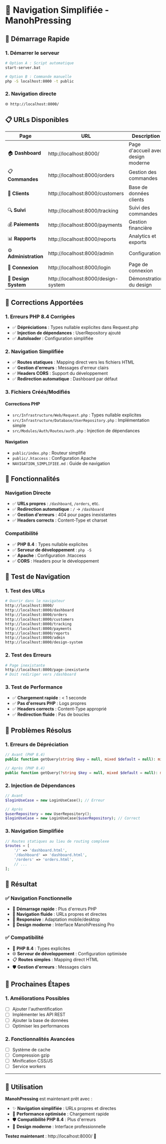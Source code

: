 # 🧭 Navigation Simplifiée - ManohPressing

## 🚀 Démarrage Rapide

### **1. Démarrer le serveur**
```bash
# Option A : Script automatique
start-server.bat

# Option B : Commande manuelle
php -S localhost:8000 -t public
```

### **2. Navigation directe**
```
🌐 http://localhost:8000/
```

## 📋 URLs Disponibles

| Page | URL | Description |
|------|-----|-------------|
| 🏠 **Dashboard** | http://localhost:8000/ | Page d'accueil avec design moderne |
| 📋 **Commandes** | http://localhost:8000/orders | Gestion des commandes |
| 👥 **Clients** | http://localhost:8000/customers | Base de données clients |
| 🔍 **Suivi** | http://localhost:8000/tracking | Suivi des commandes |
| 💰 **Paiements** | http://localhost:8000/payments | Gestion financière |
| 📊 **Rapports** | http://localhost:8000/reports | Analytics et exports |
| ⚙️ **Administration** | http://localhost:8000/admin | Configuration |
| 🔐 **Connexion** | http://localhost:8000/login | Page de connexion |
| 🎨 **Design System** | http://localhost:8000/design-system | Démonstration du design |

## 🔧 Corrections Apportées

### **1. Erreurs PHP 8.4 Corrigées**
- ✅ **Dépréciations** : Types nullable explicites dans Request.php
- ✅ **Injection de dépendances** : UserRepository ajouté
- ✅ **Autoloader** : Configuration simplifiée

### **2. Navigation Simplifiée**
- ✅ **Routes statiques** : Mapping direct vers les fichiers HTML
- ✅ **Gestion d'erreurs** : Messages d'erreur clairs
- ✅ **Headers CORS** : Support du développement
- ✅ **Redirection automatique** : Dashboard par défaut

### **3. Fichiers Créés/Modifiés**

#### **Corrections PHP**
- `src/Infrastructure/Web/Request.php` : Types nullable explicites
- `src/Infrastructure/Database/UserRepository.php` : Implémentation simple
- `src/Modules/Auth/Routes/auth.php` : Injection de dépendances

#### **Navigation**
- `public/index.php` : Routeur simplifié
- `public/.htaccess` : Configuration Apache
- `NAVIGATION_SIMPLIFIEE.md` : Guide de navigation

## 🎯 Fonctionnalités

### **Navigation Directe**
- ✅ **URLs propres** : `/dashboard`, `/orders`, etc.
- ✅ **Redirection automatique** : `/` → `/dashboard`
- ✅ **Gestion d'erreurs** : 404 pour pages inexistantes
- ✅ **Headers corrects** : Content-Type et charset

### **Compatibilité**
- ✅ **PHP 8.4** : Types nullable explicites
- ✅ **Serveur de développement** : `php -S`
- ✅ **Apache** : Configuration .htaccess
- ✅ **CORS** : Headers pour le développement

## 🧪 Test de Navigation

### **1. Test des URLs**
```bash
# Ouvrir dans le navigateur
http://localhost:8000/
http://localhost:8000/dashboard
http://localhost:8000/orders
http://localhost:8000/customers
http://localhost:8000/tracking
http://localhost:8000/payments
http://localhost:8000/reports
http://localhost:8000/admin
http://localhost:8000/design-system
```

### **2. Test des Erreurs**
```bash
# Page inexistante
http://localhost:8000/page-inexistante
# Doit rediriger vers /dashboard
```

### **3. Test de Performance**
- ✅ **Chargement rapide** : < 1 seconde
- ✅ **Pas d'erreurs PHP** : Logs propres
- ✅ **Headers corrects** : Content-Type approprié
- ✅ **Redirection fluide** : Pas de boucles

## 🐛 Problèmes Résolus

### **1. Erreurs de Dépréciation**
```php
// Avant (PHP 8.4)
public function getQuery(string $key = null, mixed $default = null): mixed

// Après (PHP 8.4)
public function getQuery(?string $key = null, mixed $default = null): mixed
```

### **2. Injection de Dépendances**
```php
// Avant
$loginUseCase = new LoginUseCase(); // Erreur

// Après
$userRepository = new UserRepository();
$loginUseCase = new LoginUseCase($userRepository); // Correct
```

### **3. Navigation Simplifiée**
```php
// Routes statiques au lieu de routing complexe
$routes = [
    '/' => 'dashboard.html',
    '/dashboard' => 'dashboard.html',
    '/orders' => 'orders.html',
    // ...
];
```

## 🎉 Résultat

### **✅ Navigation Fonctionnelle**
- 🚀 **Démarrage rapide** : Plus d'erreurs PHP
- 🧭 **Navigation fluide** : URLs propres et directes
- 📱 **Responsive** : Adaptation mobile/desktop
- 🎨 **Design moderne** : Interface ManohPressing Pro

### **✅ Compatibilité**
- 🔧 **PHP 8.4** : Types explicites
- 🌐 **Serveur de développement** : Configuration optimisée
- 📋 **Routes simples** : Mapping direct HTML
- 🛡️ **Gestion d'erreurs** : Messages clairs

## 🚀 Prochaines Étapes

### **1. Améliorations Possibles**
- [ ] Ajouter l'authentification
- [ ] Implémenter les API REST
- [ ] Ajouter la base de données
- [ ] Optimiser les performances

### **2. Fonctionnalités Avancées**
- [ ] Système de cache
- [ ] Compression gzip
- [ ] Minification CSS/JS
- [ ] Service workers

---

## 🎯 Utilisation

**ManohPressing** est maintenant prêt avec :
- ✨ **Navigation simplifiée** : URLs propres et directes
- 🚀 **Performance optimisée** : Chargement rapide
- 🛡️ **Compatibilité PHP 8.4** : Plus d'erreurs
- 🎨 **Design moderne** : Interface professionnelle

**Testez maintenant** : http://localhost:8000/ 🎉 